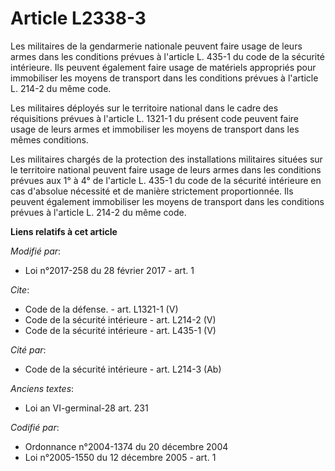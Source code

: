 # Article L2338-3

Les militaires de la gendarmerie nationale peuvent faire usage de leurs armes dans les conditions prévues à l'article L.
435-1 du code de la sécurité intérieure. Ils peuvent également faire usage de matériels appropriés pour immobiliser les
moyens de transport dans les conditions prévues à l'article L. 214-2 du même code. 

Les militaires déployés sur le territoire national dans le cadre des réquisitions prévues à l'article L. 1321-1 du présent
code peuvent faire usage de leurs armes et immobiliser les moyens de transport dans les mêmes conditions. 

Les militaires chargés de la protection des installations militaires situées sur le territoire national peuvent faire usage
de leurs armes dans les conditions prévues aux 1° à 4° de l'article L. 435-1 du code de la sécurité intérieure en cas
d'absolue nécessité et de manière strictement proportionnée. Ils peuvent également immobiliser les moyens de transport dans
les conditions prévues à l'article L. 214-2 du même code.

**Liens relatifs à cet article**

_Modifié par_:

  - Loi n°2017-258 du 28 février 2017 - art. 1

_Cite_:

  - Code de la défense. - art. L1321-1 (V)
  - Code de la sécurité intérieure - art. L214-2 (V)
  - Code de la sécurité intérieure - art. L435-1 (V)

_Cité par_:

  - Code de la sécurité intérieure - art. L214-3 (Ab)

_Anciens textes_:

  - Loi an VI-germinal-28 art. 231

_Codifié par_:

  - Ordonnance n°2004-1374 du 20 décembre 2004
  - Loi n°2005-1550 du 12 décembre 2005 - art. 1
